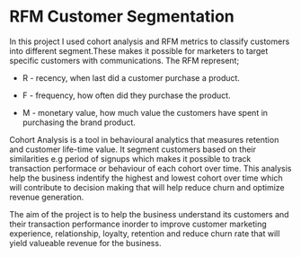 # RFM Customer Segmentation
In this project I used cohort analysis and RFM metrics to classify customers into different segment.These makes it possible for marketers to target specific customers with communications. The RFM represent;

* R - recency, when last did a customer purchase a product.

* F - frequency, how often did they purchase the product.

* M - monetary value, how much value the customers have spent in purchasing the brand product.

Cohort Analysis is a tool in behavioural analytics that measures retention and customer life-time value. It segment customers based on their similarities e.g period of signups which makes it possible to track transaction performace or behaviour of each cohort over time. This analysis help the business indentify the highest and lowest cohort over time which will contribute to decision making that will help reduce churn and optimize revenue generation.

The aim of the project is to help the business understand its customers and their transaction performance inorder to improve customer marketing experience, relationship, loyalty, retention and reduce churn rate that will yield valueable revenue for the business.

